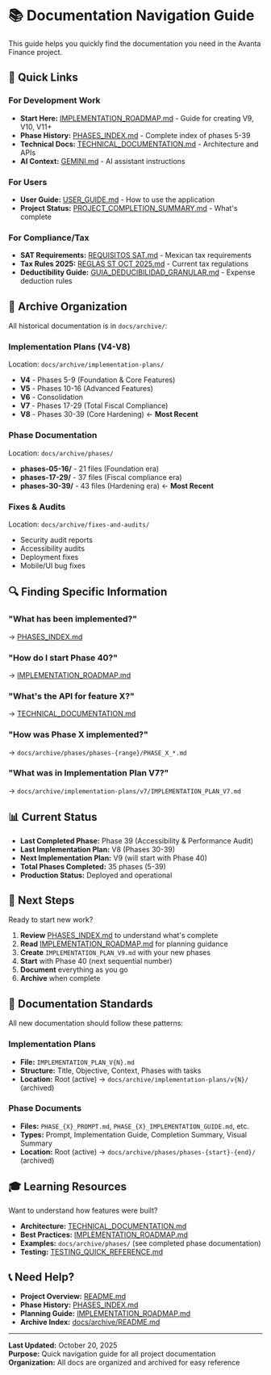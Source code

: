 # 📚 Documentation Navigation Guide

This guide helps you quickly find the documentation you need in the Avanta Finance project.

## 🎯 Quick Links

### For Development Work
- **Start Here:** [IMPLEMENTATION_ROADMAP.md](IMPLEMENTATION_ROADMAP.md) - Guide for creating V9, V10, V11+
- **Phase History:** [PHASES_INDEX.md](PHASES_INDEX.md) - Complete index of phases 5-39
- **Technical Docs:** [TECHNICAL_DOCUMENTATION.md](TECHNICAL_DOCUMENTATION.md) - Architecture and APIs
- **AI Context:** [GEMINI.md](GEMINI.md) - AI assistant instructions

### For Users
- **User Guide:** [USER_GUIDE.md](USER_GUIDE.md) - How to use the application
- **Project Status:** [PROJECT_COMPLETION_SUMMARY.md](PROJECT_COMPLETION_SUMMARY.md) - What's complete

### For Compliance/Tax
- **SAT Requirements:** [REQUISITOS SAT.md](REQUISITOS%20SAT.md) - Mexican tax requirements
- **Tax Rules 2025:** [REGLAS ST OCT 2025.md](REGLAS%20ST%20OCT%202025.md) - Current tax regulations
- **Deductibility Guide:** [GUIA_DEDUCIBILIDAD_GRANULAR.md](GUIA_DEDUCIBILIDAD_GRANULAR.md) - Expense deduction rules

## 📁 Archive Organization

All historical documentation is in `docs/archive/`:

### Implementation Plans (V4-V8)
Location: `docs/archive/implementation-plans/`

- **V4** - Phases 5-9 (Foundation & Core Features)
- **V5** - Phases 10-16 (Advanced Features)  
- **V6** - Consolidation
- **V7** - Phases 17-29 (Total Fiscal Compliance)
- **V8** - Phases 30-39 (Core Hardening) ← **Most Recent**

### Phase Documentation
Location: `docs/archive/phases/`

- **phases-05-16/** - 21 files (Foundation era)
- **phases-17-29/** - 37 files (Fiscal compliance era)
- **phases-30-39/** - 43 files (Hardening era) ← **Most Recent**

### Fixes & Audits
Location: `docs/archive/fixes-and-audits/`

- Security audit reports
- Accessibility audits
- Deployment fixes
- Mobile/UI bug fixes

## 🔍 Finding Specific Information

### "What has been implemented?"
→ [PHASES_INDEX.md](PHASES_INDEX.md)

### "How do I start Phase 40?"
→ [IMPLEMENTATION_ROADMAP.md](IMPLEMENTATION_ROADMAP.md)

### "What's the API for feature X?"
→ [TECHNICAL_DOCUMENTATION.md](TECHNICAL_DOCUMENTATION.md)

### "How was Phase X implemented?"
→ `docs/archive/phases/phases-{range}/PHASE_X_*.md`

### "What was in Implementation Plan V7?"
→ `docs/archive/implementation-plans/v7/IMPLEMENTATION_PLAN_V7.md`

## 📊 Current Status

- **Last Completed Phase:** Phase 39 (Accessibility & Performance Audit)
- **Last Implementation Plan:** V8 (Phases 30-39)
- **Next Implementation Plan:** V9 (will start with Phase 40)
- **Total Phases Completed:** 35 phases (5-39)
- **Production Status:** Deployed and operational

## 🚀 Next Steps

Ready to start new work?

1. **Review** [PHASES_INDEX.md](PHASES_INDEX.md) to understand what's complete
2. **Read** [IMPLEMENTATION_ROADMAP.md](IMPLEMENTATION_ROADMAP.md) for planning guidance
3. **Create** `IMPLEMENTATION_PLAN_V9.md` with your new phases
4. **Start** with Phase 40 (next sequential number)
5. **Document** everything as you go
6. **Archive** when complete

## 📖 Documentation Standards

All new documentation should follow these patterns:

### Implementation Plans
- **File:** `IMPLEMENTATION_PLAN_V{N}.md`
- **Structure:** Title, Objective, Context, Phases with tasks
- **Location:** Root (active) → `docs/archive/implementation-plans/v{N}/` (archived)

### Phase Documents
- **Files:** `PHASE_{X}_PROMPT.md`, `PHASE_{X}_IMPLEMENTATION_GUIDE.md`, etc.
- **Types:** Prompt, Implementation Guide, Completion Summary, Visual Summary
- **Location:** Root (active) → `docs/archive/phases/phases-{start}-{end}/` (archived)

## 🎓 Learning Resources

Want to understand how features were built?

- **Architecture:** [TECHNICAL_DOCUMENTATION.md](TECHNICAL_DOCUMENTATION.md)
- **Best Practices:** [IMPLEMENTATION_ROADMAP.md](IMPLEMENTATION_ROADMAP.md)
- **Examples:** `docs/archive/phases/` (see completed phase documentation)
- **Testing:** [TESTING_QUICK_REFERENCE.md](TESTING_QUICK_REFERENCE.md)

## 📞 Need Help?

- **Project Overview:** [README.md](README.md)
- **Phase History:** [PHASES_INDEX.md](PHASES_INDEX.md)
- **Planning Guide:** [IMPLEMENTATION_ROADMAP.md](IMPLEMENTATION_ROADMAP.md)
- **Archive Index:** [docs/archive/README.md](docs/archive/README.md)

---

**Last Updated:** October 20, 2025  
**Purpose:** Quick navigation guide for all project documentation  
**Organization:** All docs are organized and archived for easy reference
